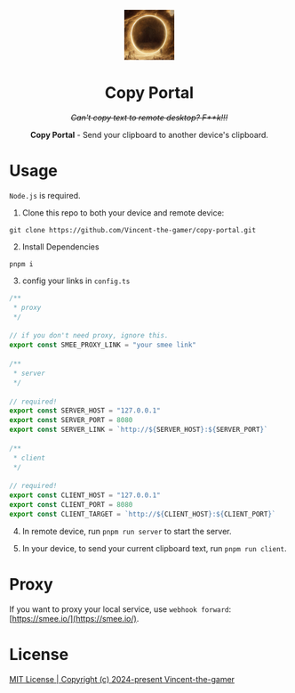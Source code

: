 <p align="center">
    <img src="./.github/portal.png" style="height: 90px;"/>
</p>

<h1 align="center">
    Copy Portal
</h1>

<p align="center">
    <i>
        <strike>
            Can't copy text to remote desktop? F**k!!!
        </strike>
    </i>
</p>

<p align="center">
   <b>Copy Portal</b> - Send your clipboard to another device's clipboard.
</p>

# Usage
`Node.js` is required.

1. Clone this repo to both your device and remote device: 

```shell
git clone https://github.com/Vincent-the-gamer/copy-portal.git
```

2. Install Dependencies
```shell
pnpm i
```

3. config your links in `config.ts`
```typescript
/**
 * proxy
 */

// if you don't need proxy, ignore this.
export const SMEE_PROXY_LINK = "your smee link"

/**
 * server
 */

// required!
export const SERVER_HOST = "127.0.0.1"
export const SERVER_PORT = 8080
export const SERVER_LINK = `http://${SERVER_HOST}:${SERVER_PORT}`

/**
 * client
 */

// required!
export const CLIENT_HOST = "127.0.0.1"
export const CLIENT_PORT = 8080
export const CLIENT_TARGET = `http://${CLIENT_HOST}:${CLIENT_PORT}`
```

4. In remote device, run `pnpm run server` to start the server.

4. In your device, to send your current clipboard text, run `pnpm run client`.

# Proxy 

If you want to proxy your local service, use `webhook forward`: [https://smee.io/](https://smee.io/).

# License

[MIT License | Copyright (c) 2024-present Vincent-the-gamer](./LICENSE)